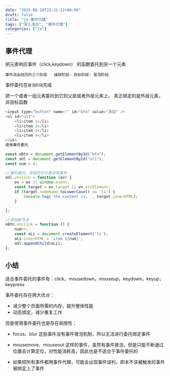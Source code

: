```yaml
---
date: "2025-08-18T22:31:12+08:00"
draft: false
title: "js-事件代理"
tags: ["深入浅出", "事件代理"]
categories: ["js"]
---
```


## 事件代理

把元素响应事件（click,keydown） 的函数委托到另一个元素

    事件流会经历的三个阶段   捕获阶段- 目标阶段- 冒泡阶段

事件委托在`冒泡阶段`完成

把一个或者一组元素委托到它的父层或者外层元素上， 真正绑定的是外层元素，非目标函数

```js
<input type="button" name="" id="btn" value="添加" />
<ul id="ul1">
    <li>item 1</li>
    <li>item 2</li>
    <li>item 3</li>
    <li>item 4</li>
</ul>
使用事件委托

const oBtn = document.getElementById("btn");
const oUl = document.getElementById("ul1");
const num = 4;

//事件委托，添加的子元素也有事件
oUl.onclick = function (ev) {
    ev = ev || window.event;
    const target = ev.target || ev.srcElement;
    if (target.nodeName.toLowerCase() == 'li') {
        console.log('the content is: ', target.innerHTML);
    }

};

//添加新节点
oBtn.onclick = function () {
    num++;
    const oLi = document.createElement('li');
    oLi.innerHTML = `item ${num}`;
    oUl.appendChild(oLi);
};
```

## 小结

适合事件委托的事件有：click，mousedown，mouseup，keydown，keyup，keypress

事件委托存在两大优点：

- 减少整个页面所需的内存，提升整体性能
- 动态绑定，减少重复工作

但是使用事件委托也是存在局限性：

- focus、blur 这些事件没有事件冒泡机制，所以无法进行委托绑定事件

- mousemove、mouseout 这样的事件，虽然有事件冒泡，但是只能不断通过位置去计算定位，对性能消耗高，因此也是不适合于事件委托的

- 如果把所有事件都用事件代理，可能会出现事件误判，即本不该被触发的事件被绑定上了事件
